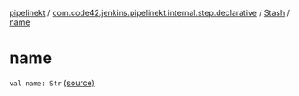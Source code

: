 [pipelinekt](../../index.md) / [com.code42.jenkins.pipelinekt.internal.step.declarative](../index.md) / [Stash](index.md) / [name](./name.md)

# name

`val name: Str` [(source)](https://github.com/code42/pipelinekt/tree/master/internal/src/main/kotlin/com/code42/jenkins/pipelinekt/internal/step/declarative/Stash.kt#L11)